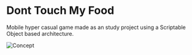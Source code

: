 # Dont Touch My Food

Mobile hyper casual game made as an study project using a Scriptable Object based architecture.

![Concept](https://user-images.githubusercontent.com/31262629/76262306-b6a34500-623a-11ea-961a-d7fab41e3ffd.png)

